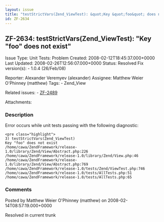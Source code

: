 ```yaml
---
layout: issue
title: "testStrictVars(Zend_ViewTest): &quot;Key &quot;foo&quot; does not exist&quot;"
id: ZF-2634
---
```


ZF-2634: testStrictVars(Zend\_ViewTest): "Key "foo" does not exist"
-------------------------------------------------------------------

 Issue Type: Unit Tests: Problem Created: 2008-02-12T18:45:37.000+0000 Last Updated: 2008-02-26T12:56:07.000+0000 Status: Resolved Fix version(s): - 1.0.4 (26/Feb/08)
 
 Reporter:  Alexander Veremyev (alexander)  Assignee:  Matthew Weier O'Phinney (matthew)  Tags: - Zend\_View
 
 Related issues: - [ZF-2489](/issues/browse/ZF-2489)
 
 Attachments: 
### Description

Error occurs while unit tests passing with the following diagnostic:

 
    <pre class="highlight"> 
    3) testStrictVars(Zend_ViewTest)
    Key "foo" does not exist
    /home/cawa/ZendFramework/release-1.0/library/Zend/View/Abstract.php:226
    /home/cawa/ZendFramework/release-1.0/library/Zend/View.php:46
    /home/cawa/ZendFramework/release-1.0/library/Zend/View/Abstract.php:769
    /home/cawa/ZendFramework/release-1.0/tests/Zend/ViewTest.php:746
    /home/cawa/ZendFramework/release-1.0/tests/AllTests.php:51
    /home/cawa/ZendFramework/release-1.0/tests/AllTests.php:65


 

 

### Comments

Posted by Matthew Weier O'Phinney (matthew) on 2008-02-14T08:57:19.000+0000

Resolved in current trunk

 

 